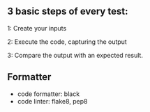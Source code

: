 ## 3 basic steps of every test:

1: Create your inputs

2: Execute the code, capturing the output

3: Compare the output with an expected result.

## Formatter
- code formatter: black
- code linter: flake8, pep8

